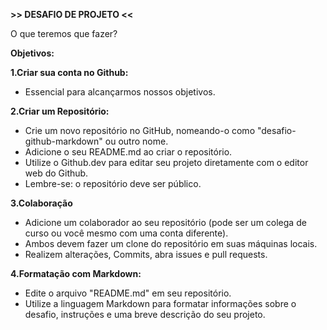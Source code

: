 **>> DESAFIO DE PROJETO <<**

O que teremos que fazer?

**Objetivos:**

**1.Criar sua conta no Github:**

- Essencial para alcançarmos nossos objetivos.

**2.Criar um Repositório:**

- Crie um novo repositório no GitHub, nomeando-o como "desafio-github-markdown" ou outro nome.
- Adicione o seu README.md ao criar o repositório.
- Utilize o Github.dev para editar seu projeto diretamente com o editor web do Github.
- Lembre-se: o repositório deve ser público.

**3.Colaboração**

- Adicione um colaborador ao seu repositório (pode ser um colega de curso ou você mesmo com uma conta diferente).
- Ambos devem fazer um clone do repositório em suas máquinas locais.
- Realizem alterações, Commits, abra issues e pull requests.

**4.Formatação com Markdown:**

- Edite o arquivo "README.md" em seu repositório.
- Utilize a linguagem Markdown para formatar informações sobre o desafio, instruções e uma breve descrição do seu projeto.